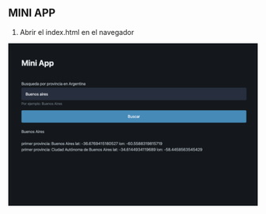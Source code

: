 ## MINI APP

1. Abrir el index.html en el navegador



![Screenshot](./docs/Screenshot%202023-10-18%20at%2020.40.29.png)
